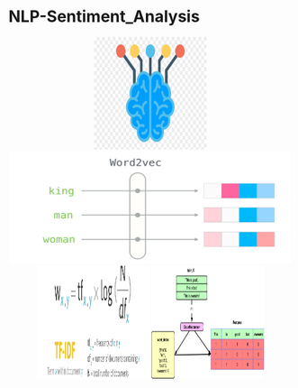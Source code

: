 # NLP-Sentiment_Analysis

<p align="center">
<img src = "Image/NLP.png" width = 200 height=200>
<img src = "image/word2vec.png" width = 500 height=200>
<img src = "Image/tfidf.jpeg" width = 200 height=200>
<img src = "Image/countvectorizer.png" width = 200 height=200>
</p>
